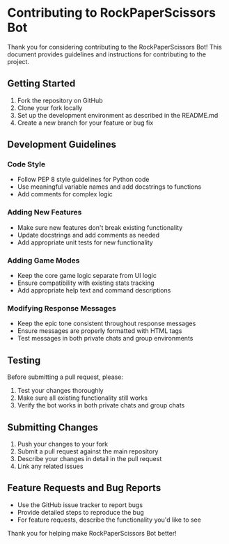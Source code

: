 # Contributing to RockPaperScissors Bot

Thank you for considering contributing to the RockPaperScissors Bot! This document provides guidelines and instructions for contributing to the project.

## Getting Started

1. Fork the repository on GitHub
2. Clone your fork locally
3. Set up the development environment as described in the README.md
4. Create a new branch for your feature or bug fix

## Development Guidelines

### Code Style
- Follow PEP 8 style guidelines for Python code
- Use meaningful variable names and add docstrings to functions
- Add comments for complex logic

### Adding New Features
- Make sure new features don't break existing functionality
- Update docstrings and add comments as needed
- Add appropriate unit tests for new functionality

### Adding Game Modes
- Keep the core game logic separate from UI logic
- Ensure compatibility with existing stats tracking
- Add appropriate help text and command descriptions

### Modifying Response Messages
- Keep the epic tone consistent throughout response messages
- Ensure messages are properly formatted with HTML tags
- Test messages in both private chats and group environments

## Testing

Before submitting a pull request, please:

1. Test your changes thoroughly
2. Make sure all existing functionality still works
3. Verify the bot works in both private chats and group chats

## Submitting Changes

1. Push your changes to your fork
2. Submit a pull request against the main repository
3. Describe your changes in detail in the pull request
4. Link any related issues

## Feature Requests and Bug Reports

- Use the GitHub issue tracker to report bugs
- Provide detailed steps to reproduce the bug
- For feature requests, describe the functionality you'd like to see

Thank you for helping make RockPaperScissors Bot better!